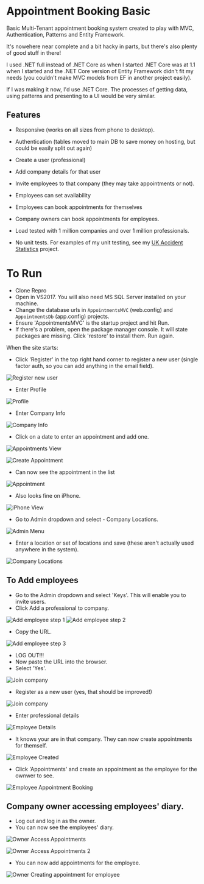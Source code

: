 # Appointment Booking Basic

Basic Multi-Tenant appointment booking system created to play with MVC, Authentication, Patterns and Entity Framework.

It's nowehere near complete and a bit hacky in parts, but there's also plenty of good stuff in there!

I used .NET full instead of .NET Core as when I started .NET Core was at 1.1 when I started and the .NET Core version of Entity Framework didn't fit my needs (you couldn't make MVC models from EF in another project easily).

If I was making it now, I'd use .NET Core. The processes of getting data, using patterns and presenting to a UI would be very similar.


## Features

- Responsive (works on all sizes from phone to desktop).
- Authentication (tables moved to main DB to save money on hosting, but could be easily split out again)
- Create a user (professional)
- Add company details for that user
- Invite employees to that company (they may take appointments or not).

- Employees can set availability
- Employees can book appointments for themselves
- Company owners can book appointments for employees.

- Load tested with 1 million companies and over 1 million professionals.
- No unit tests. For examples of my unit testing, see my [UK Accident Statistics](https://github.com/HockeyJustin/UkAccidentStatistics/tree/master/src/AccidentProcessor.Tests) project.

# To Run

- Clone Repro
- Open in VS2017. You will also need MS SQL Server installed on your machine.
- Change the database urls in `AppointmentsMVC` (web.config) and `AppointmentsDb` (app.config) projects.
- Ensure 'AppointmentsMVC' is the startup project and hit Run.
- If there's a problem, open the package manager console. It will state packages are missing. Click 'restore' to install them. Run again.

When the site starts:

- Click 'Register' in the top right hand corner to register a new user (single factor auth, so you can add anything in the email field).

![Register new user](https://github.com/HockeyJustin/MultiTenantAppointmentsMvc/blob/master/Screenshots/1%20Register.PNG?raw=true)

- Enter Profile

![Profile](https://github.com/HockeyJustin/MultiTenantAppointmentsMvc/blob/master/Screenshots/2%20Profile.PNG "Profile")

- Enter Company Info

![Company Info](https://github.com/HockeyJustin/MultiTenantAppointmentsMvc/blob/master/Screenshots/3%20Company.PNG "Company Info")

- Click on a date to enter an appointment and add one.

![Appointments View](https://github.com/HockeyJustin/MultiTenantAppointmentsMvc/blob/master/Screenshots/4%20Appointments%20For%20Self.PNG?raw=true "Appointments View")

![Create Appointment](https://github.com/HockeyJustin/MultiTenantAppointmentsMvc/blob/master/Screenshots/5%20Appointments%20For%20Self%202.PNG?raw=true "Create Appointment")

- Can now see the appointment in the list

![Appointment](https://github.com/HockeyJustin/MultiTenantAppointmentsMvc/blob/master/Screenshots/6%20Appointments%20For%20Self%203.PNG?raw=true "Appointment")

- Also looks fine on iPhone.

![iPhone View](https://github.com/HockeyJustin/MultiTenantAppointmentsMvc/blob/master/Screenshots/6%20Appointments%20For%20Self%203%20-%20iPhone%20view.PNG?raw=true "iPhone View")

- Go to Admin dropdown and select - Company Locations.

![Admin Menu](https://github.com/HockeyJustin/MultiTenantAppointmentsMvc/blob/master/Screenshots/7%20Admin%20Dropdown.PNG?raw=true "Admin Menu")

- Enter a location or set of locations and save (these aren't actually used anywhere in the system).

![Company Locations](https://github.com/HockeyJustin/MultiTenantAppointmentsMvc/blob/master/Screenshots/8%20Company%20Locations.PNG?raw=true "Company Locations")

## To Add employees
- Go to the Admin dropdown and select 'Keys'. This will enable you to invite users.
- Click Add a professional to company.

![Add employee step 1](https://github.com/HockeyJustin/MultiTenantAppointmentsMvc/blob/master/Screenshots/9%20Add%20Pro%20to%20Company%201.PNG?raw=true "Add employee step 1")
![Add employee step 2](https://github.com/HockeyJustin/MultiTenantAppointmentsMvc/blob/master/Screenshots/9%20Add%20Pro%20to%20Company%202.PNG?raw=true "Add employee step 2")


- Copy the URL.

![Add employee step 3](https://github.com/HockeyJustin/MultiTenantAppointmentsMvc/blob/master/Screenshots/9%20Add%20Pro%20to%20Company%203.PNG?raw=true "Add employee step 3")

- LOG OUT!!!
- Now paste the URL into the browser. 
- Select 'Yes'.

![Join company](https://github.com/HockeyJustin/MultiTenantAppointmentsMvc/blob/master/Screenshots/9%20Add%20Pro%20to%20Company%204.PNG?raw=true "Join company")

- Register as a new user (yes, that should be improved!)

![Join company](https://github.com/HockeyJustin/MultiTenantAppointmentsMvc/blob/master/Screenshots/9%20Add%20Pro%20to%20Company%205.PNG?raw=true "Join company")

- Enter professional details

![Employee Details](https://github.com/HockeyJustin/MultiTenantAppointmentsMvc/blob/master/Screenshots/9%20Add%20Pro%20to%20Company%206.PNG?raw=true "Employee Details")

- It knows your are in that company. They can now create appointments for themself.

![Employee Created](https://github.com/HockeyJustin/MultiTenantAppointmentsMvc/blob/master/Screenshots/9%20Add%20Pro%20to%20Company%207.PNG?raw=true "Employee Created")

- Click 'Appointments' and create an appointment as the employee for the ownwer to see.

![Employee Appointment Booking](https://github.com/HockeyJustin/MultiTenantAppointmentsMvc/blob/master/Screenshots/9%20Add%20Pro%20to%20Company%208.PNG?raw=true "Employee Appointment Booking")

## Company owner accessing employees' diary.

- Log out and log in as the owner.
- You can now see the employees' diary.

![Owner Access Appointments](https://github.com/HockeyJustin/MultiTenantAppointmentsMvc/blob/master/Screenshots/10%20Owner%20accesses%20employee%20appointments%201.PNG?raw=true "Owner Access Appointments")

![Owner Access Appointments 2](https://github.com/HockeyJustin/MultiTenantAppointmentsMvc/blob/master/Screenshots/10%20Owner%20accesses%20employee%20appointments%202.PNG?raw=true "Owner Access Appointments 2")

- You can now add appointments for the employee.

![Owner Creating appointment for employee](https://github.com/HockeyJustin/MultiTenantAppointmentsMvc/blob/master/Screenshots/10%20Owner%20creating%20appointment%20for%20employee.PNG?raw=true "Owner Creating appointment for employee")







